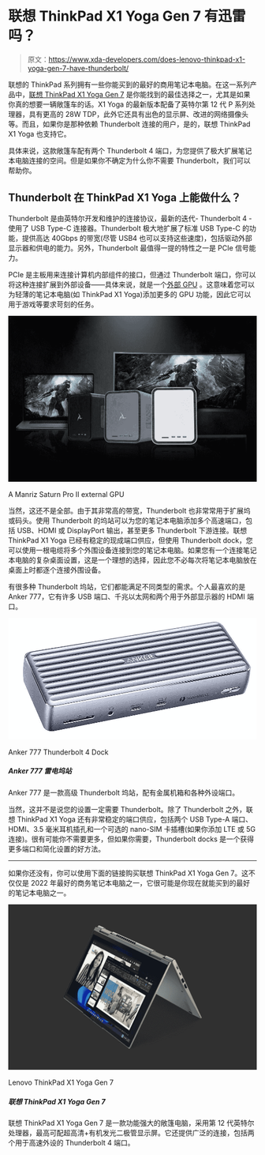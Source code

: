 # 联想 ThinkPad X1 Yoga Gen 7 有迅雷吗？

> 原文：<https://www.xda-developers.com/does-lenovo-thinkpad-x1-yoga-gen-7-have-thunderbolt/>

联想的 ThinkPad 系列拥有一些你能买到的最好的商用笔记本电脑。在这一系列产品中，[联想 ThinkPad X1 Yoga Gen 7](https://www.xda-developers.com/lenovo-thinkpad-x1-yoga-gen-7/) 是你能找到的最佳选择之一，尤其是如果你真的想要一辆敞篷车的话。X1 Yoga 的最新版本配备了英特尔第 12 代 P 系列处理器，具有更高的 28W TDP，此外它还具有出色的显示屏、改进的网络摄像头等。而且，如果你是那种依赖 Thunderbolt 连接的用户，是的，联想 ThinkPad X1 Yoga 也支持它。

具体来说，这款敞篷车配有两个 Thunderbolt 4 端口，为您提供了极大扩展笔记本电脑连接的空间。但是如果你不确定为什么你不需要 Thunderbolt，我们可以帮助你。

## Thunderbolt 在 ThinkPad X1 Yoga 上能做什么？

Thunderbolt 是由英特尔开发和维护的连接协议，最新的迭代- Thunderbolt 4 -使用了 USB Type-C 连接器。Thunderbolt 极大地扩展了标准 USB Type-C 的功能，提供高达 40Gbps 的带宽(尽管 USB4 也可以支持这些速度)，包括驱动外部显示器和供电的能力。另外，Thunderbolt 最值得一提的特性之一是 PCIe 信号能力。

PCIe 是主板用来连接计算机内部组件的接口，但通过 Thunderbolt 端口，你可以将这种连接扩展到外部设备——具体来说，就是一个[外部 GPU](https://www.xda-developers.com/best-external-gpus-for-your-laptop/) 。这意味着您可以为轻薄的笔记本电脑(如 ThinkPad X1 Yoga)添加更多的 GPU 功能，因此它可以用于游戏等要求苛刻的任务。

 <picture>![An image showing three Mantiz Saturn Pro eGPU8 unit with a desk at the back](img/ce1d105c4b2900622c99e9f3876a883b.png)</picture> 

A Manriz Saturn Pro II external GPU

当然，这还不是全部。由于其非常高的带宽，Thunderbolt 也非常常用于扩展坞或码头。使用 Thunderbolt 的坞站可以为您的笔记本电脑添加多个高速端口，包括 USB、HDMI 或 DisplayPort 输出，甚至更多 Thunderbolt 下游连接。联想 ThinkPad X1 Yoga 已经有稳定的现成端口供应，但使用 Thunderbolt dock，您可以使用一根电缆将多个外围设备连接到您的笔记本电脑。如果您有一个连接笔记本电脑的复杂桌面设置，这是一个理想的选择，因此您不必每次将笔记本电脑放在桌面上时都逐个连接外围设备。

有很多种 Thunderbolt 坞站，它们都能满足不同类型的需求。个人最喜欢的是 Anker 777，它有许多 USB 端口、千兆以太网和两个用于外部显示器的 HDMI 端口。

 <picture>![If you want a great all-around dock with a wide range of ports and a premium design, the Anker 777 is probably one of your best options. It comes in a sturdy-looking all-metal shell and has numerous ports, including two HDMI ports, USB Type-A, Ethernet, and downstream Thunderbolt.](img/301b66680cb30b5afe3441fee6c53743.png)</picture> 

Anker 777 Thunderbolt 4 Dock

##### Anker 777 雷电坞站

Anker 777 是一款高级 Thunderbolt 坞站，配有金属机箱和各种外设端口。

当然，这并不是说您的设置一定需要 Thunderbolt。除了 Thunderbolt 之外，联想 ThinkPad X1 Yoga 还有非常稳定的端口供应，包括两个 USB Type-A 端口、HDMI、3.5 毫米耳机插孔和一个可选的 nano-SIM 卡插槽(如果你添加 LTE 或 5G 连接)。很有可能你不需要更多，但如果你需要，Thunderbolt docks 是一个获得更多端口和简化设置的好方法。

* * *

如果你还没有，你可以使用下面的链接购买联想 ThinkPad X1 Yoga Gen 7。这不仅仅是 2022 年最好的商务笔记本电脑之一，它很可能是你现在就能买到的最好的笔记本电脑之一。

 <picture>![The Lenovo ThinkPad X1 Yoga Gen 7 is a powerful business convertible with 12th-gen Intel processors and up to an Ultra HD+ OLED display. It also has a lot of ports and configuration options.](img/5f04c1ef6bd7b2ee83de0f21c219d0a2.png)</picture> 

Lenovo ThinkPad X1 Yoga Gen 7

##### 联想 ThinkPad X1 Yoga Gen 7

联想 ThinkPad X1 Yoga Gen 7 是一款功能强大的敞篷电脑，采用第 12 代英特尔处理器，最高可配超高清+有机发光二极管显示屏。它还提供广泛的连接，包括两个用于高速外设的 Thunderbolt 4 端口。
